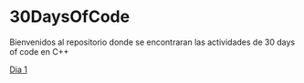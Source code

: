 # 30DaysOfCode

Bienvenidos al repositorio donde se encontraran las actividades de 30 days of code en C++

[Dia 1](https://github.com/Carfox/30DaysOfCode/tree/master/day1)
